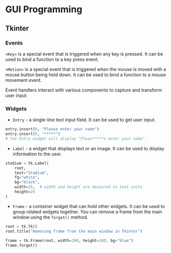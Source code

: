 # GUI Programming

## Tkinter

### Events
`<Key>` is a special event that is triggered when any key is pressed. It can be used to bind a function to a key press event.

`<Motion>` is a special event that is triggered when the mouse is moved with a mouse button being held down. It can be used to bind a function to a mouse movement event.

Event handlers interact with various components to capture and transform user input

### Widgets

- `Entry` - a single-line text input field. It can be used to get user input. 
```python
entry.insert(0, "Please enter your name")
entry.insert(5, "*****")
# the Entry widget will display "Pleas*****e enter your name".
```
* `Label` - a widget that displays text or an image. It can be used to display information to the user.
```python
stadium = tk.Label(
    root, 
    text="Stadium",
    fg="white",
    bg="black",
    width=25,  # width and height are measured in text units
    height=25
)
```
* `Frame` - a container widget that can hold other widgets. It can be used to group related widgets together.
You can remove a frame from the main window using the `forget()` method.
```python
root = tk.Tk()
root.title("Removing frame from the main window in Tkinter")
 
frame = tk.Frame(root, width=200, height=100, bg="blue")
frame.forget()
```